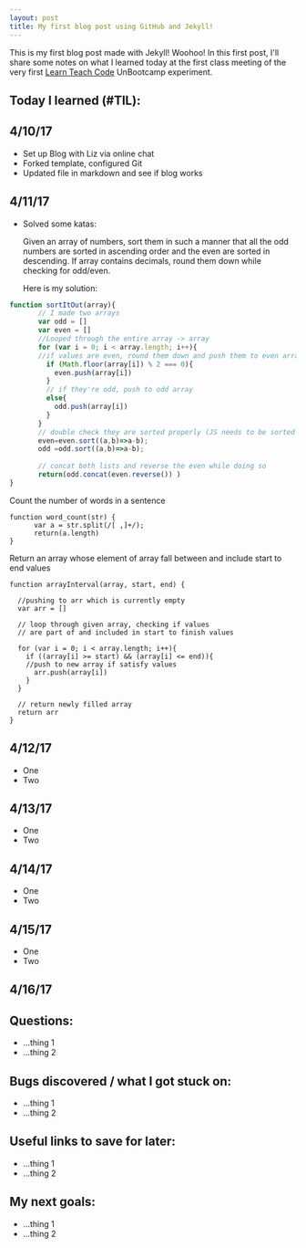 ```yaml
---
layout: post
title: My first blog post using GitHub and Jekyll!
---
```


This is my first blog post made with Jekyll! Woohoo! In this first post, I'll share some notes on what I learned today at the first class meeting of the very first [Learn Teach Code](http://learnteachcode.org/) UnBootcamp experiment.

## Today I learned (#TIL):

## 4/10/17

- Set up Blog with Liz via online chat
- Forked template, configured Git
- Updated file in markdown and see if blog works

## 4/11/17

- Solved some katas:

  Given an array of numbers,
  sort them in such a manner that all the odd numbers are sorted in ascending order
  and the even are sorted in descending. If array contains decimals,
  round them down while checking for odd/even.
  
  Here is my solution:
  
 ```javascript
function sortItOut(array){
        // I made two arrays
        var odd = []
        var even = []
        //Looped through the entire array -> array
        for (var i = 0; i < array.length; i++){
        //if values are even, round them down and push them to even array
          if (Math.floor(array[i]) % 2 === 0){
            even.push(array[i])
          }
          // if they're odd, push to odd array
          else{
            odd.push(array[i])
          }
        }
        // double check they are sorted properly (JS needs to be sorted by integer, not string)
        even=even.sort((a,b)=>a-b);
        odd =odd.sort((a,b)=>a-b);
        
        // concat both lists and reverse the even while doing so
        return(odd.concat(even.reverse()) )
}
```


Count the number of words in a sentence
```
function word_count(str) {
      var a = str.split(/[ ,]+/);
      return(a.length)
}
```
Return an array whose element of array fall between and include start to end values

```
function arrayInterval(array, start, end) {

  //pushing to arr which is currently empty
  var arr = []
  
  // loop through given array, checking if values 
  // are part of and included in start to finish values
  
  for (var i = 0; i < array.length; i++){
    if ((array[i] >= start) && (array[i] <= end)){
    //push to new array if satisfy values
      arr.push(array[i])
    }
  }
  
  // return newly filled array
  return arr
}
```


## 4/12/17

- One
- Two

## 4/13/17

- One
- Two

## 4/14/17 

- One
- Two

## 4/15/17 

- One
- Two

## 4/16/17

## Questions:

- ...thing 1
- ...thing 2

## Bugs discovered / what I got stuck on:

- ...thing 1
- ...thing 2

## Useful links to save for later:

- ...thing 1
- ...thing 2

## My next goals:

- ...thing 1
- ...thing 2
